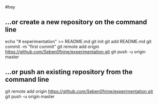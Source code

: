 #hey
## …or create a new repository on the command line
echo "# experimentation" >> README.md
git init
git add README.md
git commit -m "first commit"
git remote add origin https://github.com/Seben0fnine/experimentation.git
git push -u origin master



## …or push an existing repository from the command line
git remote add origin https://github.com/Seben0fnine/experimentation.git
git push -u origin master
                
